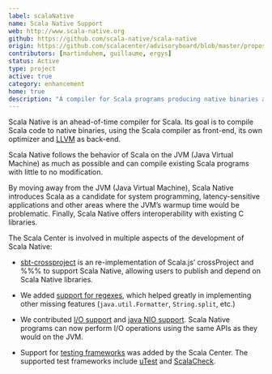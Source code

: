 ```yaml
---
label: scalaNative
name: Scala Native Support
web: http://www.scala-native.org
github: https://github.com/scala-native/scala-native
origin: https://github.com/scalacenter/advisoryboard/blob/master/proposals/001-native-scala-for-spark.md
contributors: [martinduhem, guillaume, ergys]
status: Active
type: project
active: true
category: enhancement
home: true
description: "A compiler for Scala programs producing native binaries and integrating with C."
---
```

Scala Native is an ahead-of-time compiler for Scala. Its goal is to compile Scala code to native
binaries, using the Scala compiler as front-end, its own optimizer and [LLVM](https://llvm.org)
as back-end.

Scala Native follows the behavior of Scala on the JVM (Java Virtual Machine) as much as possible
and can compile existing Scala programs with little to no modification.

By moving away from the JVM (Java Virtual Machine), Scala Native introduces Scala as a candidate
for system programming, latency-sensitive applications and other areas where the JVM’s warmup
time would be problematic. Finally, Scala Native offers interoperability with existing C
libraries.

The Scala Center is involved in multiple aspects of the development of Scala Native:

 - [sbt-crossproject](https://github.com/scala-native/sbt-crossproject) is an re-implementation
   of Scala.js’ crossProject and %%% to support Scala Native, allowing users to publish and
   depend on Scala Native libraries.

 - We added [support for regexes](https://github.com/scala-native/scala-native/pull/588), which
   helped greatly in implementing other missing features (`java.util.Formatter`, `String.split`,
   etc.)

 - We contributed [I/O support](https://github.com/scala-native/scala-native/pull/574) and
   [java NIO support](https://github.com/scala-native/scala-native/pull/694). Scala Native
   programs can now perform I/O operations using the same APIs as they would on the JVM.

 - Support for [testing frameworks](https://github.com/scala-native/scala-native/pull/755) was
   added by the Scala Center. The supported test frameworks include
   [uTest](https://github.com/lihaoyi/utest) and [ScalaCheck](https://www.scalacheck.org).
